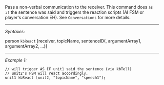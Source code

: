 Pass a non-verbal communication to the receiver. This command does `as if` the sentence was said and triggers the reaction scripts (AI FSM or player's conversation EH). See `Conversations` for more details.


---
*Syntaxes:*

person `kbReact` [receiver, topicName, sentenceID(, argumentArray1, argumentArray2, …)]

---
*Example 1:*

```sqf
// will trigger AS IF unit1 said the sentence (via kbTell)
// unit2's FSM will react accordingly.
unit1 kbReact [unit2, "topicName", "speech1"];
```